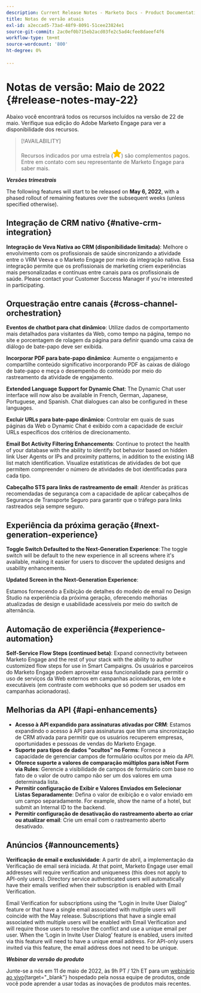 ```yaml
---
description: Current Release Notes - Marketo Docs - Product Documentation
title: Notas de versão atuais
exl-id: a2eccad5-73ad-48f9-8091-51cee23824e1
source-git-commit: 2ac0ef0b715eb2acd03fe2c5ad4cfee8daeef4f6
workflow-type: tm+mt
source-wordcount: '800'
ht-degree: 0%

---
```


# Notas de versão: Maio de 2022 {#release-notes-may-22}

Abaixo você encontrará todos os recursos incluídos na versão de 22 de maio. Verifique sua edição do Adobe Marketo Engage para ver a disponibilidade dos recursos.

>[!AVAILABILITY]
>
>Recursos indicados por uma estrela (![star](assets/yellow-star.png)) são complementos pagos. Entre em contato com seu representante de Marketo Engage para saber mais.

**_Versões trimestrais_**

The following features will start to be released on **May 6, 2022**, with a phased rollout of remaining features over the subsequent weeks (unless specified otherwise).

## Integração de CRM nativo {#native-crm-integration}

**Integração de Veva Nativa ao CRM (disponibilidade limitada)**: Melhore o envolvimento com os profissionais de saúde sincronizando a atividade entre o VRM Veeva e o Marketo Engage por meio da integração nativa. Essa integração permite que os profissionais de marketing criem experiências mais personalizadas e contínuas entre canais para os profissionais de saúde. Please contact your Customer Success Manager if you&#39;re interested in participating.

## Orquestração entre canais {#cross-channel-orchestration}

**Eventos de chatbot para chat dinâmico**: Utilize dados de comportamento mais detalhados para visitantes da Web, como tempo na página, tempo no site e porcentagem de rolagem da página para definir quando uma caixa de diálogo de bate-papo deve ser exibida.

**Incorporar PDF para bate-papo dinâmico**: Aumente o engajamento e compartilhe conteúdo significativo incorporando PDF às caixas de diálogo de bate-papo e meça o desempenho do conteúdo por meio do rastreamento da atividade de engajamento.

**Extended Language Support for Dynamic Chat**: The Dynamic Chat user interface will now also be available in French, German, Japanese, Portuguese, and Spanish. Chat dialogues can also be configured in these languages.

**Excluir URLs para bate-papo dinâmico**: Controlar em quais de suas páginas da Web o Dynamic Chat é exibido com a capacidade de excluir URLs específicos dos critérios de direcionamento.

**Email Bot Activity Filtering Enhancements**: Continue to protect the health of your database with the ability to identify bot behavior based on hidden link User Agents or IPs and proximity patterns, in addition to the existing IAB list match identification. Visualize estatísticas de atividades de bot que permitem compreender o número de atividades de bot identificadas para cada tipo.

**Cabeçalho STS para links de rastreamento de email**: Atender às práticas recomendadas de segurança com a capacidade de aplicar cabeçalhos de Segurança de Transporte Seguro para garantir que o tráfego para links rastreados seja sempre seguro.

## Experiência da próxima geração {#next-generation-experience}

**Toggle Switch Defaulted to the Next-Generation Experience**: The toggle switch will be default to the new experience in all screens where it&#39;s available, making it easier for users to discover the updated designs and usability enhancements.

**Updated Screen in the Next-Generation Experience**:

Estamos fornecendo a Exibição de detalhes do modelo de email no Design Studio na experiência da próxima geração, oferecendo melhorias atualizadas de design e usabilidade acessíveis por meio do switch de alternância.

## Automação de experiência {#experience-automation}

**Self-Service Flow Steps (continued beta)**: Expand connectivity between Marketo Engage and the rest of your stack with the ability to author customized flow steps for use in Smart Campaigns. Os usuários e parceiros do Marketo Engage podem aproveitar essa funcionalidade para permitir o uso de serviços da Web externos em campanhas acionadoras, em lote e executáveis (em contraste com webhooks que só podem ser usados em campanhas acionadoras).

## Melhorias da API {#api-enhancements}

* **Acesso à API expandido para assinaturas ativadas por CRM**: Estamos expandindo o acesso à API para assinaturas que têm uma sincronização de CRM ativada para permitir que os usuários recuperem empresas, oportunidades e pessoas de vendas do Marketo Engage.
* **Suporte para tipos de dados &quot;ocultos&quot; no Forms**: Fornece a capacidade de gerenciar campos de formulário ocultos por meio da API.
* **Oferece suporte a valores de comparação múltiplos para isNot Form via Rules**: Gerencie a visibilidade de campos de formulário com base no fato de o valor de outro campo não ser um dos valores em uma determinada lista.
* **Permitir configuração de Exibir e Valores Enviados em Selecionar Listas Separadamente**: Defina o valor de exibição e o valor enviado em um campo separadamente. For example, show the name of a hotel, but submit an Internal ID to the backend.
* **Permitir configuração de desativação do rastreamento aberto ao criar ou atualizar email**: Crie um email com o rastreamento aberto desativado.

## Anúncios {#announcements}

**Verificação de email e exclusividade**: A partir de abril, a implementação da Verificação de email será iniciada. At that point, Marketo Engage user email addresses will require verification and uniqueness (this does not apply to API-only users). Directory service authenticated users will automatically have their emails verified when their subscription is enabled with Email Verification.

Email Verification for subscriptions using the “Login in Invite User Dialog” feature or that have a single email associated with multiple users will coincide with the May release. Subscriptions that have a single email associated with multiple users will be enabled with Email Verification and will require those users to resolve the conflict and use a unique email per user. When the ‘Login in Invite User Dialog’ feature is enabled, users invited via this feature will need to have a unique email address. For API-only users invited via this feature, the email address does not need to be unique.

**_Webinar da versão do produto_**

Junte-se a nós em 11 de maio de 2022, às 9h PT / 12h ET para um [webinário ao vivo](https://engage.marketo.com/2022_March_May_Release_Webinar_RegistrationPage.html){target=&quot;_blank&quot;} hospedado pela nossa equipe de produtos, onde você pode aprender a usar todas as inovações de produtos mais recentes.
